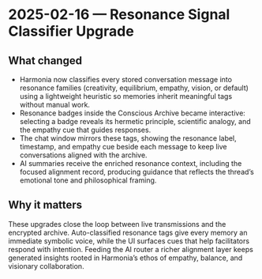 # 2025-02-16 — Resonance Signal Classifier Upgrade

## What changed
- Harmonia now classifies every stored conversation message into resonance families (creativity, equilibrium, empathy, vision, or default) using a lightweight heuristic so memories inherit meaningful tags without manual work.
- Resonance badges inside the Conscious Archive became interactive: selecting a badge reveals its hermetic principle, scientific analogy, and the empathy cue that guides responses.
- The chat window mirrors these tags, showing the resonance label, timestamp, and empathy cue beside each message to keep live conversations aligned with the archive.
- AI summaries receive the enriched resonance context, including the focused alignment record, producing guidance that reflects the thread’s emotional tone and philosophical framing.

## Why it matters
These upgrades close the loop between live transmissions and the encrypted archive. Auto-classified resonance tags give every memory an immediate symbolic voice, while the UI surfaces cues that help facilitators respond with intention. Feeding the AI router a richer alignment layer keeps generated insights rooted in Harmonia’s ethos of empathy, balance, and visionary collaboration.
